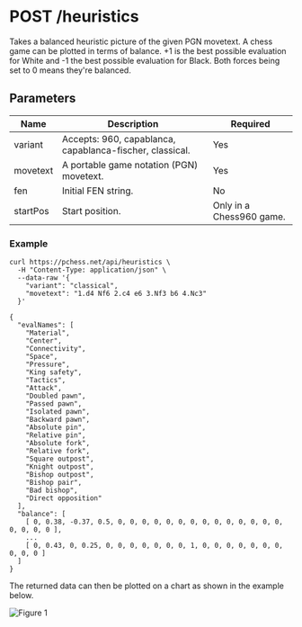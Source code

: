 # POST /heuristics

Takes a balanced heuristic picture of the given PGN movetext. A chess game can be plotted in terms of balance. +1 is the best possible evaluation for White and -1 the best possible evaluation for Black. Both forces being set to 0 means they're balanced.

## Parameters

| Name | Description | Required |
| ---- | ----------- | -------- |
| variant | Accepts: 960, capablanca, capablanca-fischer, classical. | Yes |
| movetext | A portable game notation (PGN) movetext. | Yes |
| fen | Initial FEN string. | No |
| startPos | Start position. | Only in a Chess960 game. |

### Example

```text
curl https://pchess.net/api/heuristics \
  -H "Content-Type: application/json" \
  --data-raw '{
    "variant": "classical",
    "movetext": "1.d4 Nf6 2.c4 e6 3.Nf3 b6 4.Nc3"
  }'
```

```text
{
  "evalNames": [
    "Material",
    "Center",
    "Connectivity",
    "Space",
    "Pressure",
    "King safety",
    "Tactics",
    "Attack",
    "Doubled pawn",
    "Passed pawn",
    "Isolated pawn",
    "Backward pawn",
    "Absolute pin",
    "Relative pin",
    "Absolute fork",
    "Relative fork",
    "Square outpost",
    "Knight outpost",
    "Bishop outpost",
    "Bishop pair",
    "Bad bishop",
    "Direct opposition"
  ],
  "balance": [
    [ 0, 0.38, -0.37, 0.5, 0, 0, 0, 0, 0, 0, 0, 0, 0, 0, 0, 0, 0, 0, 0, 0, 0, 0 ],
    ...
    [ 0, 0.43, 0, 0.25, 0, 0, 0, 0, 0, 0, 0, 1, 0, 0, 0, 0, 0, 0, 0, 0, 0, 0 ]
  ]
}
```

The returned data can then be plotted on a chart as shown in the example below.

![Figure 1](https://raw.githubusercontent.com/chesslablab/chess-api/master/docs/post-heuristics_01.png)
